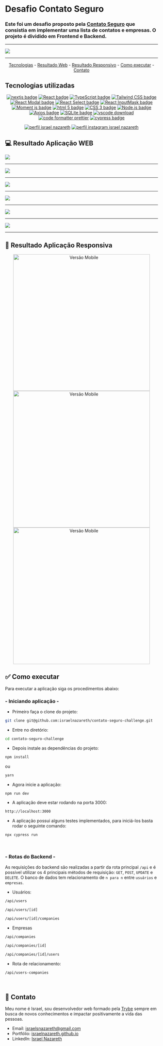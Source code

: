 # Desafio Contato Seguro

### Este foi um desafio proposto pela [Contato Seguro](https://www.contatoseguro.com.br/) que consistia em implementar uma lista de contatos e empresas. O projeto é dividido em Frontend e Backend.

<hr>

<img src="https://user-images.githubusercontent.com/85763987/232362697-e72b753f-fa0c-4927-b39d-43c4c85f2272.jpg">

<hr>

<p align="center">
  <a href="#-tecnologias-utilizadas">Tecnologias</a> -
  <a href="#-resultado-aplicação-web">Resultado Web</a> -
  <a href="#-resultado-aplicação-responsiva">Resultado Responsivo</a> -
  <a href="#-como-executar">Como executar</a> -
  <a href="#-contato">Contato</a>
</p>

<a id="-tecnologias-utilizadas"></a>

## Tecnologias utilizadas

<p align="center">
  <a href= "https://nextjs.org/"><img alt="nextjs badge" src="https://img.shields.io/static/v1?logoWidth=15&logoColor=000&logo=nextdotjs&label=Framework&message=Next.js&color=000"></a>
  <a href= "https://reactjs.org/"><img alt="React badge" src="https://img.shields.io/static/v1?logoWidth=15&logoColor=61dafb&logo=React&label=Library&message=React&color=61dafb"></a>
  <a href= "https://www.typescriptlang.org/"><img alt="TypeScript badge" src="https://img.shields.io/static/v1?logoWidth=15&logoColor=3178c6&logo=TypeScript&label=Language&message=TypeScript&color=3178c6"></a>
  <a href= "https://styled-components.com/"><img alt="Tailwind CSS badge" src="https://img.shields.io/static/v1?logoWidth=15&logoColor=DB7093&logo=styled-components&label=Style&message=Styled%20Components%20&color=DB7093"></a>
  <a href= "https://github.com/reactjs/react-modal"><img alt="React Modal badge" src="https://img.shields.io/static/v1?logoWidth=15&logoColor=FFF&logo=reacthookform&label=Library&message=React Modal&color=4051B5"></a>
  <a href= "https://react-select.com/home"><img alt="React Select badge" src="https://img.shields.io/static/v1?logoWidth=15&logoColor=FFF&logo=reacthookform&label=Library&message=React Select&color=1D72E5"></a>
  <a href= "https://github.com/sanniassin/react-input-mask"><img alt="React InputMask badge" src="https://img.shields.io/static/v1?logoWidth=15&logoColor=FFF&logo=reacthookform&label=Library&message=React Input Mask&color=1D72E5"></a>
  <a href= "https://momentjs.com/"><img alt="Moment js badge" src="https://img.shields.io/static/v1?logoWidth=15&logoColor=222222&logo=clockify&label=Library&message=Moment.js&color=222222"></a>
  <a href= "https://html5.org/"><img alt="html 5 badge" src="https://img.shields.io/static/v1?logoWidth=15&logoColor=E34F26&logo=HTML5&label=Markup Language&message=HTML5&color=E34F26"></a>
  <a href= "https://developer.mozilla.org/pt-BR/docs/Web/CSS"><img alt="CSS 3 badge" src="https://img.shields.io/static/v1?logoWidth=15&logoColor=1572B6&logo=CSS3&label=Style&message=CSS3&color=1572B6"></a>
  <a href= "https://nodejs.org/en/"><img alt="Node.js badge" src="https://img.shields.io/static/v1?logoWidth=15&logoColor=339933&logo=Node.js&label=Runtime Environment&message=Node.js&color=3139933"></a>
  <a href= "https://axios-http.com/"><img alt="Axios badge" src="https://img.shields.io/static/v1?logoWidth=15&logoColor=5a29e4&logo=Axios&label=HTTP Client&message=Axios&color=5a29e4"></a>
  <a href= "https://www.sqlite.org/index.html"><img alt="SQLite badge" src="https://img.shields.io/static/v1?logoWidth=15&logoColor=003B57&logo=sqlite&label=Database&message=SQLite&color=003B57"></a>
  <a href= "https://code.visualstudio.com/download"><img alt="vscode download" src="https://img.shields.io/static/v1?logoWidth=15&logoColor=007ACC&logo=Visual Studio Code&label=IDE&message=Visual Studio Code&color=007ACC"></a>
  <a href= "https://eslint.org/"><img alt="code formatter prettier" src="https://img.shields.io/static/v1?logoWidth=15&logoColor=4B32C3&logo=ESLint&label=Code%20Formatter&message=ESLint&color=4B32C3"></a>
  <a href= "https://www.cypress.io/"><img alt="cypress badge" src="https://img.shields.io/static/v1?logoWidth=15&logoColor=17202C&logo=cypress&label=E2E&message=Cypress&color=17202C"></a>
</p>

<p align="center">
  <a href= "https://www.linkedin.com/in/israelnazareth/"><img alt="perfil israel nazareth" src="https://img.shields.io/static/v1?logoWidth=15&logoColor=0A66C2&logo=LinkedIn&label=LinkedIn&message=Israel Nazareth&color=0A66C2"></a>
  <a href= "https://instagram.com/raeldotjs"><img alt="perfil instagram israel nazareth" src="https://img.shields.io/static/v1?logoWidth=15&logoColor=E4405F&logo=Instagram&label=Instagram&message=@raeldotjs&color=E4405F"></a>
  
  
</p>

<a id="-resultado-aplicação-web"></a>

## :computer: Resultado Aplicação WEB

<img src="https://user-images.githubusercontent.com/85763987/232363089-3064d81e-7001-48f3-aab3-dd5e57eb90a5.jpg">
<hr>
<img src="https://user-images.githubusercontent.com/85763987/232363092-93c1f1c7-d3a2-4fb7-858d-0cfad49bd7b9.jpg">
<hr>
<img src="https://user-images.githubusercontent.com/85763987/232363095-de185f2d-f4fa-4a67-bf87-f72360c1f943.jpg">
<hr>
<img src="https://user-images.githubusercontent.com/85763987/232363096-5bd958d4-3215-4e97-aa5a-e74d6fda0bbd.jpg">
<hr>
<img src="https://user-images.githubusercontent.com/85763987/232363097-ba6758d8-d0a5-4007-a511-14846e3d7664.jpg">
<hr>
<img src="https://user-images.githubusercontent.com/85763987/232363099-d2c5c2a0-6594-4991-853b-a09c76ba4ddb.jpg">
<hr>

<a id="-resultado-aplicação-responsiva"></a>

## :iphone: Resultado Aplicação Responsiva

<p align="center">
<img src="https://user-images.githubusercontent.com/85763987/232364406-d7b58e68-6ecb-42db-80b8-e854bc8cfb25.jpg"
height=450 
alt="Versão Mobile">
<img src="https://user-images.githubusercontent.com/85763987/232364410-5da67ef7-17fa-4ff4-88e2-36da2547fe72.jpg"
height=450 
alt="Versão Mobile">
<img src="https://user-images.githubusercontent.com/85763987/232364413-6b631816-4ef1-48a8-8dbe-052529640299.jpg"
height=450
alt="Versão Mobile">

<a id="-como-executar"></a>

## :white_check_mark: Como executar

Para executar a aplicação siga os procedimentos abaixo:

### - Iniciando aplicação -

-   Primeiro faça o clone do projeto:

```bash
git clone git@github.com:israelnazareth/contato-seguro-challenge.git
```

-   Entre no diretório:

```bash
cd contato-seguro-challenge
```

-   Depois instale as dependências do projeto:

```bash
npm install
```
ou
```bash
yarn
```

-   Agora inicie a aplicação:

```bash
npm run dev
```
  
-   A aplicação deve estar rodando na porta 3000:
```bash
http://localhost:3000
```

-   A aplicação possui alguns testes implementados, para iniciá-los basta rodar o seguinte comando:
```bash
npx cypress run
```
<br>
 
### - Rotas do Backend -
  
As requisições do backend são realizadas a partir da rota principal ```/api``` e é possível utilizar os 4 principais métodos de requisição: ```GET```, ```POST```, ```UPDATE``` e ```DELETE```. O banco de dados tem relacionamento de ```n para n``` entre ```usuários``` e ```empresas```.

-   Usuários:

```bash
/api/users
```
```bash
/api/users/[id]
```
```bash
/api/users/[id]/companies
```

-   Empresas

```bash
/api/companies
```
```bash
/api/companies/[id]
```
```bash
/api/companies/[id]/users
```
  
-   Rota de relacionamento:
```bash
/api/users-companies
```
<br>

<a id="-contato"></a>

## :email: Contato

Meu nome é Israel, sou desenvolvedor web formado pela [Trybe](https://www.betrybe.com/) sempre em busca de novos conhecimentos e impactar positivamente a vida das pessoas.

-   Email: israelsnazareth@gmail.com
-   Portfólio: [israelnazareth.github.io](https://israelnazareth.github.io/)
-   LinkedIn: [Israel Nazareth](https://www.linkedin.com/in/israelnazareth/)

